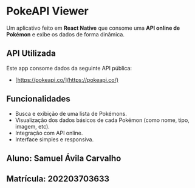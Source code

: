 # PokeAPI Viewer

Um aplicativo feito em **React Native** que consome uma **API online de Pokémon** e exibe os dados de forma dinâmica. 

## API Utilizada

Este app consome dados da seguinte API pública:

- [https://pokeapi.co/](https://pokeapi.co/)

## Funcionalidades

- Busca e exibição de uma lista de Pokémons.
- Visualização dos dados básicos de cada Pokémon (como nome, tipo, imagem, etc).
- Integração com API online.
- Interface simples e responsiva.

## Aluno: Samuel Ávila Carvalho
## Matrícula: 202203703633
